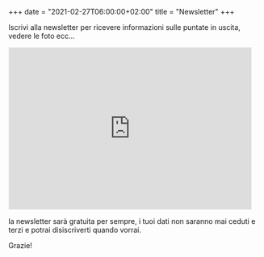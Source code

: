 +++
date = "2021-02-27T06:00:00+02:00"
title = "Newsletter"
+++

<!--

Iscriviti alla newsletter per ricevere informazioni sulle nuove puntate in uscita.

<form style="border:1px solid #ccc;padding:3px;text-align:center;" action="https://tinyletter.com/fotoradio" method="post" target="popupwindow" onsubmit="window.open('https://tinyletter.com/fotoradio', 'popupwindow', 'scrollbars=yes,width=800,height=600');return true"><p><label for="tlemail">Scrivi il tuo indirizzo email</label></p><p><input type="text" style="width:140px" name="email" id="tlemail" /></p><input type="hidden" value="1" name="embed"/><input type="submit" value="Iscriviti" /><p><a href="https://tinyletter.com" target="_blank">powered by TinyLetter</a></p></form>


-->

Iscrivi alla newsletter per ricevere informazioni sulle puntate in uscita, vedere le foto ecc...

<iframe src="https://fotoradio.substack.com/embed" width="480" height="320" style="border:1px solid #EEE; background:white;" frameborder="0" scrolling="no"></iframe>

la newsletter sarà gratuita per sempre, i tuoi dati non saranno mai ceduti e terzi e potrai disiscriverti quando vorrai.

Grazie!
